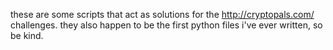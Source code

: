 these are some scripts that act as solutions for the http://cryptopals.com/ challenges. they also happen to be the first python files i've ever written, so be kind.
